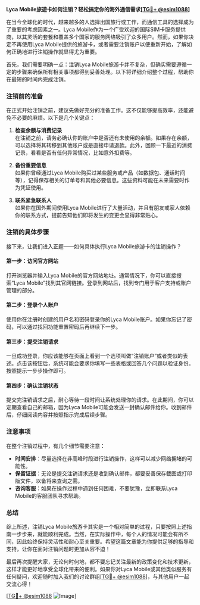 **Lyca Mobile旅遊卡如何注销？轻松搞定你的海外通信需求[[TG💪+ @esim1088](https://t.me/s/esim1088)]**

在当今全球化的时代，越来越多的人选择出国旅行或工作，而通信工具的选择成为了重要的考虑因素之一。Lyca Mobile作为一个广受欢迎的国际SIM卡服务提供商，以其灵活的套餐和覆盖多个国家的服务网络吸引了众多用户。然而，如果你决定不再使用Lyca Mobile提供的旅游卡，或者需要注销账户以便重新开始，了解如何正确地进行注销操作就显得尤为重要。

首先，我们需要明确一点：注销Lyca Mobile旅游卡并不复杂，但确实需要遵循一定的步骤来确保所有相关事项都得到妥善处理。以下将详细介绍整个过程，帮助你在最短的时间内完成注销。

### 注销前的准备

在正式开始注销之前，建议先做好充分的准备工作。这不仅能够提高效率，还能避免不必要的麻烦。以下是几个关键点：

1. **检查余额与消费记录**  
   在注销之前，请务必确认你的账户中是否还有未使用的余额。如果存在余额，可以选择将其转移到其他账户或是直接申请退款。此外，回顾一下最近的消费记录，看看是否有任何异常情况，比如意外扣费等。

2. **备份重要信息**  
   如果你曾经通过Lyca Mobile购买过某些服务或产品（如数据包、通话时间等），记得保存相关的订单号和其他必要信息。这些资料可能在未来需要时作为凭证使用。

3. **联系紧急联系人**  
   如果你在国外期间使用Lyca Mobile进行了大量活动，并且有朋友或家人依赖你的联系方式，提前告知他们即将发生的变更会显得非常贴心。

### 注销的具体步骤

接下来，让我们进入正题——如何具体执行Lyca Mobile旅游卡的注销操作？

#### 第一步：访问官方网站
打开浏览器并输入Lyca Mobile的官方网站地址。通常情况下，你可以直接搜索“Lyca Mobile”找到其官网链接。登录到网站后，找到专门用于客户支持或账户管理的部分。

#### 第二步：登录个人账户
使用你在注册时创建的用户名和密码登录你的Lyca Mobile账户。如果你忘记了密码，可以通过找回功能重置密码后再继续下一步。

#### 第三步：提交注销请求
一旦成功登录，你应该能够在页面上看到一个选项叫做“注销账户”或者类似的表述。点击该按钮后，系统可能会要求你填写一些表格或回答几个问题以验证身份。按照提示一步步操作即可。

#### 第四步：确认注销状态
提交完注销请求之后，耐心等待一段时间让系统处理你的请求。在此期间，你可以定期查看自己的邮箱，因为Lyca Mobile可能会发送一封确认邮件给你。收到邮件后，仔细阅读内容并按照指示完成后续步骤。

### 注意事项

在整个注销过程中，有几个细节需要注意：

- **时间安排**：尽量选择在非高峰时段进行注销操作，这样可以减少网络拥堵的可能性。
- **保留证据**：无论是提交注销请求还是收到确认邮件，都要妥善保存截图或打印版文件，以备将来查询之需。
- **咨询客服**：如果在操作过程中遇到任何困难，不要犹豫，立即联系Lyca Mobile的客服团队寻求帮助。

### 总结

综上所述，注销Lyca Mobile旅游卡其实是一个相对简单的过程，只要按照上述指南一步步来，就能顺利完成。当然，在实际操作中，每个人的情况可能会有所不同，因此始终保持灵活性和耐心至关重要。希望这篇文章能为你提供足够的指导和支持，让你在面对注销问题时更加从容不迫！

最后再次提醒大家，无论何时何地，都不要忘记关注最新的政策变化和技术更新，这样才能更好地享受全球化带来的便利。如果你对Lyca Mobile或其他类似服务有任何疑问，欢迎随时加入我们的讨论群组[[TG💪+ @esim1088](https://t.me/s/esim1088)]，与其他用户一起交流心得！

[[TG💪+ @esim1088](https://t.me/s/esim1088) ![Image](https://i.postimg.cc/4NQfJmqS/Snipaste-2025-05-13-00-14-12.png)]